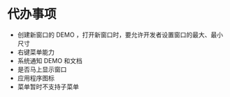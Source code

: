 # 代办事项

- 创建新窗口的 DEMO ，打开新窗口时，要允许开发者设置窗口的最大、最小尺寸
- 右键菜单能力
- 系统通知 DEMO 和文档
- 是否马上显示窗口
- 应用程序图标
- 菜单暂时不支持子菜单
